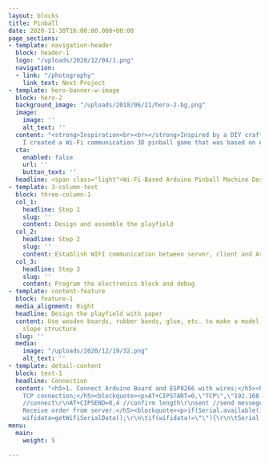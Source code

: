 ```yaml
---
layout: blocks
title: Pinball
date: 2020-11-30T16:00:00.000+00:00
page_sections:
- template: navigation-header
  block: header-1
  logo: "/uploads/2020/12/04/1.png"
  navigation:
  - link: "/photography"
    link_text: Next Project
- template: hero-banner-w-image
  block: hero-2
  background_image: "/uploads/2018/06/21/hero-2-bg.png"
  image:
    image: ''
    alt_text: ''
  content: "<strong>Inspiration<br><br></strong>Inspired by a DIY craft video on Youtube,
    I created a Wi-Fi communication 3D pinball game that was based on Arduino."
  cta:
    enabled: false
    url: ''
    button_text: ''
  headline: <span class="light">Wi-Fi-Based Arduino Pinball Machine Design</span>
- template: 3-column-text
  block: three-column-1
  col_1:
    headline: Step 1
    slug: ''
    content: Design and assemble the playfield
  col_2:
    headline: Step 2
    slug: ''
    content: Establish WIFI communication between server, client and Arduino board
  col_3:
    headline: Step 3
    slug: ''
    content: Program the electronics block and debug
- template: content-feature
  block: feature-1
  media_alignment: Right
  headline: Design the playfield with paper
  content: Use wooden boards, rubber bands, glue, etc. to make a model of a ladder-like
    slope structure
  slug: ''
  media:
    image: "/uploads/2020/12/19/32.png"
    alt_text: ''
- template: detail-content
  block: text-1
  headline: Connection
  content: "<h5>1. Connect Arduino Board and ESP8266 with wires;</h5><h5>2. Establish
    TCP connection;</h5><blockquote><p>AT+CIPSTART=0,\"TCP\",\"192.168.4.1\",5000
    //connect\r\nAT+CIPSEND=0,4 //confirm length\r\nsent //send messege</p></blockquote><h5>3.
    Receive order from server.</h5><blockquote><p>if(Serial.available()){\r\n\twifi.write(Serial.read());\r\n}\r\n\r\norder=readTtl();\r\nif(order!=\"\"){\r\n\torder.trim();\r\n\twifi.println(order);\r\n\tSerial.print(order);}\r\n\r\nString
    wifidata=getWifiSerialData();\r\n\tif(wifidata!=\"\"){\r\n\tSerial.println(wifidata);\r\n}\r\n\r\n...</p></blockquote>"
menu:
  main:
    weight: 5

---
```

